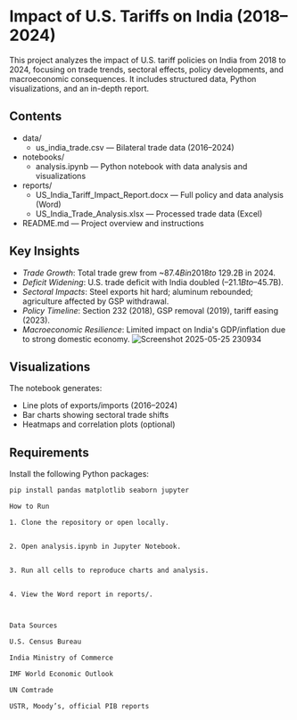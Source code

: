 # Impact of U.S. Tariffs on India (2018–2024)

This project analyzes the impact of U.S. tariff policies on India from 2018 to 2024, focusing on trade trends, sectoral effects, policy developments, and macroeconomic consequences. It includes structured data, Python visualizations, and an in-depth report.

## Contents

- data/
  - us_india_trade.csv — Bilateral trade data (2016–2024)
- notebooks/
  - analysis.ipynb — Python notebook with data analysis and visualizations
- reports/
  - US_India_Tariff_Impact_Report.docx — Full policy and data analysis (Word)
  - US_India_Trade_Analysis.xlsx — Processed trade data (Excel)
- README.md — Project overview and instructions

## Key Insights

- *Trade Growth*: Total trade grew from ~$87.4B in 2018 to ~$129.2B in 2024.
- *Deficit Widening*: U.S. trade deficit with India doubled (–$21.1B to –$45.7B).
- *Sectoral Impacts*: Steel exports hit hard; aluminum rebounded; agriculture affected by GSP withdrawal.
- *Policy Timeline*: Section 232 (2018), GSP removal (2019), tariff easing (2023).
- *Macroeconomic Resilience*: Limited impact on India's GDP/inflation due to strong domestic economy.
![Screenshot 2025-05-25 230934](https://github.com/user-attachments/assets/15a77a2a-5607-413a-87f0-6b47f5ac9db6)


## Visualizations

The notebook generates:
- Line plots of exports/imports (2016–2024)
- Bar charts showing sectoral trade shifts
- Heatmaps and correlation plots (optional)

## Requirements

Install the following Python packages:
```bash
pip install pandas matplotlib seaborn jupyter

How to Run

1. Clone the repository or open locally.


2. Open analysis.ipynb in Jupyter Notebook.


3. Run all cells to reproduce charts and analysis.


4. View the Word report in reports/.



Data Sources

U.S. Census Bureau

India Ministry of Commerce

IMF World Economic Outlook

UN Comtrade

USTR, Moody’s, official PIB reports





